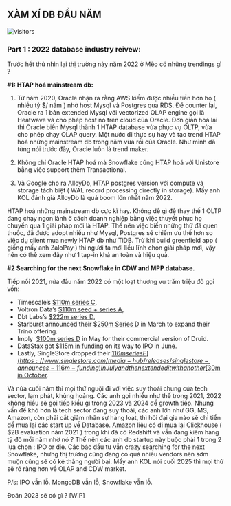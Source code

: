 ## XÀM XÍ DB ĐẦU NĂM 
![visitors](https://visitor-badge.glitch.me/badge?page_id=hungsiro506.blogs.2022_db_trends&left_color=green&right_color=red)


### Part 1 : 2022 database industry reivew:
Trước hết thử nhìn lại thị trường này năm 2022 ở Mẽo có những trendings gì ?

**#1: HTAP hoá mainstream db:**
  
1. Từ năm 2020, Oracle nhận ra rằng AWS kiếm được nhiều tiền hơn họ ( nhiều tỷ $/ năm ) nhờ host Mysql và Postgres qua RDS. Để counter lại, Oracle ra 1 bản extended Mysql với vectorized OLAP engine gọi là Heatwave và cho phép host nó trên cloud của Oracle. Đơn giản hoá lại thì Oracle biến Mysql thành 1 HTAP database vừa phục vụ OLTP, vừa cho phép chạy OLAP query. Một nước đi thực sự hay và tạo trend HTAP hoá những mainstream db trong năm vừa rồi của Oracle. Như mình đã từng nói trước đây, Oracle luôn là trend maker.

2.  Không chỉ Oracle HTAP hoá mà  Snowflake cũng HTAP hoá với Unistore bằng việc support thêm Transactional. 

3. Và Google cho ra AlloyDb, HTAP postgres version với compute và storage tách biệt ( WAL record processing directly in storage). Mấy anh KOL đánh giá AlloyDb là quả boom lớn nhất năm 2022. 

HTAP hoá những mainstream db cực kì hay. Không dễ gì để thay thế 1 OLTP đang chạy ngon lành ở cách doanh nghiệp bằng việc thuyết phục họ chuyển qua 1 giải pháp mới là HTAP. Thế nên việc biến những thứ đã quen thuộc, đã được adopt nhiều như Mysql, Postgres sẽ chiếm ưu thế hơn so việc dụ client mua newly HTAP db như TiDB. Trừ khi build greenfield app ( giống mấy anh ZaloPay ) thì người ta mới liều lĩnh chọn giải pháp mới, vậy nên có thể xem đây như 1 tap-in khá an toàn và hiệu quả. 

**#2 Searching for the next Snowflake in CDW and MPP database.** 

Tiếp nối 2021, nửa đầu năm 2022 có một loạt thương vụ trăm triệu đô gọi vốn:
- Timescale’s [$110m series C](https://www.timescale.com/blog/year-of-the-tiger-110-million-to-build-the-future-of-data-for-developers-worldwide/), 
- Voltron Data’s [$110m seed + series A](https://techcrunch.com/2022/02/17/voltron-data-grabs-110m-to-build-startup-based-on-apache-arrow-project/),
- Dbt Labs’s [$222m series D](https://www.forbes.com/sites/kenrickcai/2022/02/24/dbt-labs-series-d-4-billion-less-than-planned/),
- Starburst announced their [$250m Series D](https://www.starburst.io/blog/starburst-announces-250m-series-d/) in March to expand their Trino offering. 
- Imply  [$100m series D](https://imply.io/blog/imply-raises-100mm-in-series-d-funding/) in May for their commercial version of Druid.
- DataStax got [$115m in funding](https://techcrunch.com/2022/06/15/datastax-proves-its-still-possible-to-raise-nine-figures-at-higher-valuation-in-2022/) on its way to IPO in June. 
- Lastly, SingleStore dropped their [$116m series F](https://www.singlestore.com/media-hub/releases/singlestore-announces-116m-funding) in July and then extended it with another [$30m in October](https://techcrunch.com/2022/10/04/singlestore-raises-30m-more-to-brings-its-database-tech-to-new-customers/).

Và nửa cuối năm thì mọi thứ nguội đi với việc suy thoái chung của tech sector, lạm phát, khủng hoảng. Các anh gọi nhiều như thế trong 2021, 2022 không hiểu sẽ gọi tiếp kiểu gì trong 2023 và 2024 để growth tiếp. Nhưng vấn đề khó hơn là tech sector đang suy thoái, các anh lớn như GG, MS, Amazon, còn phải cắt giảm nhân sự hàng loạt, thì hỏi đại gia nào sẽ chi tiền để mua lại các  start up về Database. Amazon liệu có đi mua lại Clickhouse ( $2B evaluation năm 2021 ) trong khi đã có Redshift và vẫn đang kiếm hàng tỷ đô mỗi năm nhờ nó ? Thế nên các anh db startup này buộc phải 1 trong 2 lựa chọn : IPO or die. Các bác đầu tư vẫn crazy searching for the next Snowflake, nhưng thị trường cũng đang có quá nhiều vendors nên sớm muộn cũng sẽ có kẻ thắng người bại. Mấy anh KOL nói cuối 2025 thì mọi thứ sẽ rõ ràng hơn về OLAP and CDW market. 

P/s: IPO vẫn lỗ. MongoDB vẫn lỗ, Snowflake vẫn lỗ. 

Đoán 2023 sẽ có gì ? [WIP]
